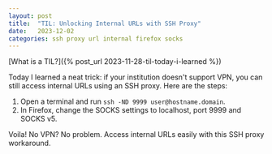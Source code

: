 ```yaml
---
layout: post
title:  "TIL: Unlocking Internal URLs with SSH Proxy"
date:   2023-12-02
categories: ssh proxy url internal firefox socks
---
```


[What is a TIL?]({% post_url 2023-11-28-til-today-i-learned %})

Today I learned a neat trick: if your institution doesn't support VPN, you can still access internal URLs using an SSH proxy. Here are the steps:
<!--more-->
1. Open a terminal and run `ssh -ND 9999 user@hostname.domain`.
2. In Firefox, change the SOCKS settings to localhost, port 9999 and SOCKS v5.

Voila! No VPN? No problem. Access internal URLs easily with this SSH proxy workaround.
